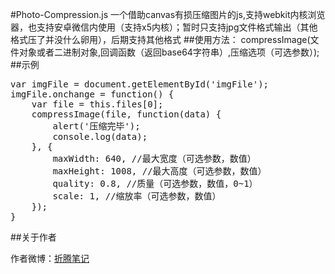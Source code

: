 #Photo-Compression.js
一个借助canvas有损压缩图片的js,支持webkit内核浏览器，也支持安卓微信内使用（支持x5内核）；暂时只支持jpg文件格式输出（其他格式压了并没什么卵用），后期支持其他格式
##使用方法：
compressImage(文件对象或者二进制对象,回调函数（返回base64字符串）,压缩选项（可选参数）);
##示例
<pre>
var imgFile = document.getElementById('imgFile');
imgFile.onchange = function() {
	var file = this.files[0];
	compressImage(file, function(data) {
		alert('压缩完毕');
		console.log(data);
	}, {
		maxWidth: 640, //最大宽度（可选参数，数值）
		maxHeight: 1008, //最大高度（可选参数，数值）
		quality: 0.8, //质量（可选参数，数值，0~1）
		scale: 1, //缩放率（可选参数，数值）
	});
}
</pre>
##关于作者
<p>作者微博：<a href="http://weibo.com/u/1326039884">折腾笔记</a></p>
